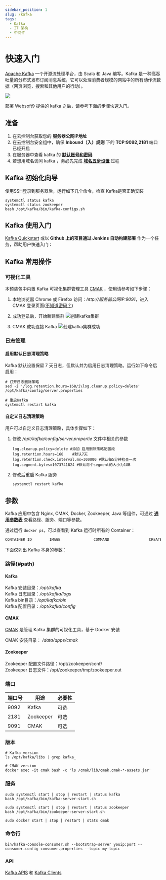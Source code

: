 ```yaml
---
sidebar_position: 1
slug: /kafka
tags:
  - Kafka
  - IT 架构
  - 中间件
---
```


# 快速入门

[Apache Kafka](https://kafka.apache.org) 一个开源流处理平台，由 Scala 和 Java 编写。Kafka 是一种高吞吐量的分布式发布订阅消息系统，它可以处理消费者规模的网站中的所有动作流数据（网页浏览，搜索和其他用户的行动）。

![](https://libs.websoft9.com/Websoft9/DocsPicture/en/kafka/kafka-gui-websoft9.png)

部署 Websoft9 提供的 kafka 之后，请参考下面的步骤快速入门。

## 准备

1. 在云控制台获取您的 **服务器公网IP地址** 
2. 在云控制台安全组中，确保 **Inbound（入）规则** 下的 **TCP:9092,2181** 端口已经开启
3. 在服务器中查看 kafka 的 **[默认账号和密码](./setup/credentials#getpw)**  
4. 若想用域名访问  kafka ，务必先完成 **[域名五步设置](./dns#domain)** 过程

## Kafka 初始化向导

使用SSH登录到服务器后，运行如下几个命令，检查 Kafka是否正确安装

```
systemctl status kafka
systemctl status zookeeper
bash /opt/kafka/bin/kafka-configs.sh
```

## Kafka 使用入门

[Kafka Quickstart](https://kafka.apache.org/quickstart) 或以 **Github 上的项目通过 Jenkins 自动构建部署** 作为一个任务，帮助用户快速入门：


## Kafka 常用操作

### 可视化工具

本预装包中内置 Kafka 可视化集群管理工具 [CMAK](https://github.com/yahoo/CMAK) ，使用请参考如下步骤：

1. 本地浏览器 Chrome 或 Firefox 访问：*http://服务器公网IP:9091*，进入 CMAK 登录页面([不知道密码？](./setup/credentials#getpw))

2. 成功登录后，开始新建集群
   ![创建kafka集群](https://libs.websoft9.com/Websoft9/DocsPicture/zh/kafka/kafka-addcluster001-websoft9.png)

3. CMAK 成功连接 Kafka
   ![创建kafka集群成功](https://libs.websoft9.com/Websoft9/DocsPicture/zh/kafka/kafka-addcluster002-websoft9.png)

### 日志管理

#### 启用默认日志清理策略

Kafka 默认设置保留 7 天日志，但默认并为启用日志清理策略。运行如下命令后启用：

```
# 打开日志删除策略
sed -i '/log.retention.hours=168/i\log.cleanup.policy=delete' /opt/kafka/config/server.properties

# 重启Kafka
systemctl restart kafka
```

#### 自定义日志清理策略

用户可以自定义日志清理策略，具体步骤如下：

1. 修改 */opt/kafka/config/server.propertie*  文件中相关的参数
    ```
    log.cleanup.policy=delete #添加 启用删除策略配置段
    log.retention.hours=168    #默认7天
    log.retention.check.interval.ms=300000 #默认每5分钟检查一次
    log.segment.bytes=1073741824 #默认每个segment的大小为1GB
    ```

2. 修改后重启 Kafka 服务
    ```
    systemctl restart kafka
    ```

## 参数

Kafka 应用中包含 Nginx, CMAK, Docker, Zookeeper, Java 等组件，可通过 **[通用参数表](./setup/parameter)** 查看路径、服务、端口等参数。

通过运行 `docker ps`，可以查看到 Kafka 运行时所有的 Container：

```bash
CONTAINER ID        IMAGE               COMMAND                  CREATED             STATUS              PORTS                                NAMES
```


下面仅列出 Kafka 本身的参数：

### 路径{#path}

#### Kafka

Kafka 安装目录：*/opt/kafka*  
Kafka 日志目录：*/opt/kafka/logs*  
Kafka bin目录：*/opt/kafka/bin*  
Kafka 配置目录：*/opt/kafka/config*  

#### CMAK

[CMAK](https://github.com/yahoo/CMAK) 是管理 Kafka 集群的可视化工具，基于 Docker 安装

CMAK 安装目录： */data/apps/cmak*  

#### Zookeeper

Zookeeper 配置文件路径：/opt/zookeeper/conf/  
Zookeeper 日志文件：/opt/zookeeper/tmp/zookeeper.out  


### 端口

| 端口号 | 用途                                          | 必要性 |
| ------ | --------------------------------------------- | ------ |
| 9092   | Kafka | 可选   |
| 2181   | Zookeeper | 可选   |
| 9091   | CMAK  | 可选   |

### 版本

```shell
# Kafka version
ls /opt/kafka/libs | grep kafka_

# CMAK version
docker exec -it cmak bash -c 'ls /cmak/lib/cmak.cmak-*-assets.jar'

```

### 服务

```shell
sudo systemctl start | stop | restart | status kafka
bash /opt/kafka/bin/kafka-server-start.sh

sudo systemctl start | stop | restart | status zookeeper
bash /opt/kafka/bin/zookeeper-server-start.sh

sudo docker start | stop | restart | stats cmak
```

### 命令行

```
bin/kafka-console-consumer.sh --bootstrap-server youip:port --consumer.config consumer.properties --topic my-topic
```

### API

[Kafka APIS](https://kafka.apache.org/documentation/#api) 和 [Kafka Clients](https://cwiki.apache.org/confluence/display/KAFKA/Clients)